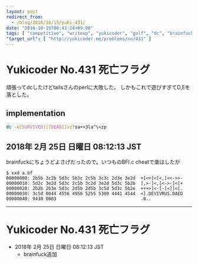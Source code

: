 ```yaml
---
layout: post
redirect_from:
  - /blog/2016/10/15/yuki-431/
date: "2016-10-15T00:43:24+09:00"
tags: [ "competitive", "writeup", "yukicoder", "golf", "dc", "brainfuck" ]
"target_url": [ "http://yukicoder.me/problems/no/431" ]
---
```


# Yukicoder No.431 死亡フラグ

頑張ってdcしたけどtailsさんのperlに大敗した。
しかもこれで遊びすぎてD,Eを落とした。

## implementation

``` bash
dc -e[SURVIVED][[DEAD]]sz?sa++3la^\<zp
```

## 2018年  2月 25日 日曜日 08:12:13 JST

brainfuckにちょうどよさげだったので。いつものBFI.c cheatで楽はしたが

```
$ xxd a.bf
00000000: 2b5b 3c2b 5d3c 5b3c 2c5b 3c3c 2d3e 3e2d  +[<+]<[<,[<<->>-
00000010: 5d2c 3e2d 5d3c 2c5b 3c2d 3e2d 5d3c 5b2b  ],>-]<,[<->-]<[+
00000020: 2b2b 2b3e 5d3c 2d5b 2d5b 3c5d 5d3c 5b2e  +++>]<-[-[<]]<[.
00000030: 3c5d 0044 4556 4956 5255 5300 4441 4544  <].DEVIVRUS.DAED
00000040: 9430 0003                                .0..
```

---

# Yukicoder No.431 死亡フラグ

-   2018年  2月 25日 日曜日 08:12:13 JST
    -   brainfuck追加
